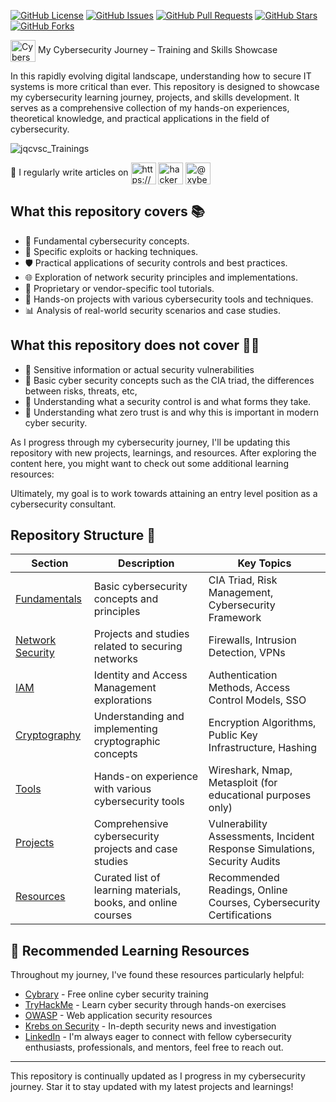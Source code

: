 [![GitHub License](https://img.shields.io/github/license/JQCVSC/Trainings)](https://github.com/JQCVSC/Trainings/blob/main/LICENSE)
[![GitHub Issues](https://img.shields.io/github/issues/JQCVSC/Trainings)](https://github.com/JQCVSC/Trainings/issues)
[![GitHub Pull Requests](https://img.shields.io/github/issues-pr/JQCVSC/Trainings)](https://github.com/JQCVSC/Trainings/pulls)
[![GitHub Stars](https://img.shields.io/github/stars/JQCVSC/Trainings)](https://github.com/JQCVSC/Trainings/stargazers)
[![GitHub Forks](https://img.shields.io/github/forks/JQCVSC/Trainings)](https://github.com/JQCVSC/Trainings/network/members)

<a href="https://github.com/JQCVSC/Trainings" target="_blank"><img align="center" src="https://github.com/user-attachments/assets/0f12a6e4-83ab-4b0e-9226-fb3a219382dd" alt="Cybersecurity Lock Icon" height="35" width="40" /></a> My Cybersecurity Journey – Training and Skills Showcase

In this rapidly evolving digital landscape, understanding how to secure IT systems is more critical than ever. This repository is designed to showcase my cybersecurity learning journey, projects, and skills development. It serves as a comprehensive collection of my hands-on experiences, theoretical knowledge, and practical applications in the field of cybersecurity.

![jqcvsc_Trainings](https://github.com/user-attachments/assets/47c9663f-39b9-4692-a7fd-50d5dc80f937)

📝 I regularly write articles on 
<a href="https://dev.to/https://dev.to/jqcvsc" target="blank"><img align="center" src="https://raw.githubusercontent.com/rahuldkjain/github-profile-readme-generator/master/src/images/icons/Social/devto.svg" alt="https://dev.to/jqcvsc" height="35" width="40" /></a>
<a href="https://hackernoon.com/u/xybercoyote/" target="blank"><img align="center" src="https://app.hackernoon.com/hn-green-logo-no-shadow.png" alt="hackernoon" height="35" width="40" /></a>
<a href="https://medium.com/@xybercoyote" target="blank"><img align="center" src="https://raw.githubusercontent.com/rahuldkjain/github-profile-readme-generator/master/src/images/icons/Social/medium.svg" alt="@xybercoyote" height="35" width="40" /></a>

## What this repository covers 📚

- 🔐 Fundamental cybersecurity concepts.
- 💉 Specific exploits or hacking techniques.
- 🛡️ Practical applications of security controls and best practices.
- 🌐 Exploration of network security principles and implementations.
- 🔑 Proprietary or vendor-specific tool tutorials.
- 🔧 Hands-on projects with various cybersecurity tools and techniques.
- 📊 Analysis of real-world security scenarios and case studies.

## What this repository does not cover 🙅‍♂️

- 🚫 Sensitive information or actual security vulnerabilities
- 🚫 Basic cyber security concepts such as the CIA triad, the differences between risks, threats, etc,
- 🚫 Understanding what a security control is and what forms they take.
- 🚫 Understanding what zero trust is and why this is important in modern cyber security.

As I progress through my cybersecurity journey, I'll be updating this repository with new projects, learnings, and resources. After exploring the content here, you might want to check out some additional learning resources:

Ultimately, my goal is to work towards attaining an entry level position as a cybersecurity consultant.

## Repository Structure 📁

| **Section**                   | **Description**                                                          | **Key Topics**                                                           |
|-------------------------------|---------------------------------------------------------------------------|---------------------------------------------------------------------------|
| [Fundamentals](./fundamentals)| Basic cybersecurity concepts and principles                               | CIA Triad, Risk Management, Cybersecurity Framework                      |
| [Network Security](./network) | Projects and studies related to securing networks                         | Firewalls, Intrusion Detection, VPNs                                     |
| [IAM](./iam)                  | Identity and Access Management explorations                               | Authentication Methods, Access Control Models, SSO                       |
| [Cryptography](./crypto)      | Understanding and implementing cryptographic concepts                     | Encryption Algorithms, Public Key Infrastructure, Hashing                |
| [Tools](./tools)              | Hands-on experience with various cybersecurity tools                      | Wireshark, Nmap, Metasploit (for educational purposes only)              |
| [Projects](./projects)        | Comprehensive cybersecurity projects and case studies                     | Vulnerability Assessments, Incident Response Simulations, Security Audits |
| [Resources](./resources)      | Curated list of learning materials, books, and online courses             | Recommended Readings, Online Courses, Cybersecurity Certifications       |

## 🎒 Recommended Learning Resources

Throughout my journey, I've found these resources particularly helpful:

- [Cybrary](https://www.cybrary.it/) - Free online cyber security training
- [TryHackMe](https://tryhackme.com/) - Learn cyber security through hands-on exercises
- [OWASP](https://owasp.org/) - Web application security resources
- [Krebs on Security](https://krebsonsecurity.com/) - In-depth security news and investigation
- [LinkedIn](https://www.linkedin.com/in/jqcvsc/) - I'm always eager to connect with fellow cybersecurity enthusiasts, professionals, and mentors, feel free to reach out.



---

This repository is continually updated as I progress in my cybersecurity journey. Star it to stay updated with my latest projects and learnings!
